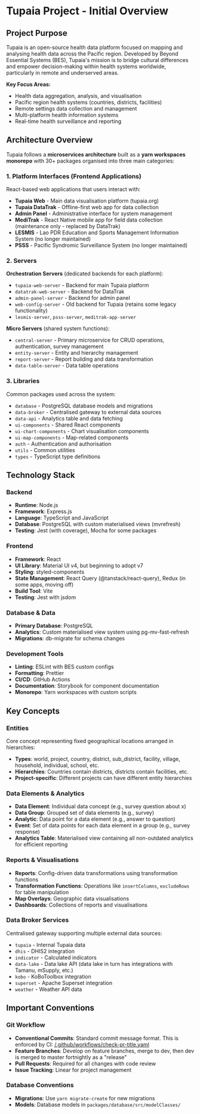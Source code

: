 # Tupaia Project - Initial Overview

## Project Purpose

Tupaia is an open-source health data platform focused on mapping and analysing health data across the Pacific region. Developed by Beyond Essential Systems (BES), Tupaia's mission is to bridge cultural differences and empower decision-making within health systems worldwide, particularly in remote and underserved areas.

**Key Focus Areas:**

- Health data aggregation, analysis, and visualisation
- Pacific region health systems (countries, districts, facilities)
- Remote settings data collection and management
- Multi-platform health information systems
- Real-time health surveillance and reporting

## Architecture Overview

Tupaia follows a **microservices architecture** built as a **yarn workspaces monorepo** with 30+ packages organised into three main categories:

### 1. Platform Interfaces (Frontend Applications)

React-based web applications that users interact with:

- **Tupaia Web** - Main data visualisation platform (tupaia.org)
- **Tupaia DataTrak** - Offline-first web app for data collection
- **Admin Panel** - Administrative interface for system management
- **MediTrak** - React Native mobile app for field data collection (maintenance only - replaced by DataTrak)
- **LESMIS** - Lao PDR Education and Sports Management Information System (no longer maintained)
- **PSSS** - Pacific Syndromic Surveillance System (no longer maintained)

### 2. Servers

**Orchestration Servers** (dedicated backends for each platform):

- `tupaia-web-server` - Backend for main Tupaia platform
- `datatrak-web-server` - Backend for DataTrak
- `admin-panel-server` - Backend for admin panel
- `web-config-server` - Old backend for Tupaia (retains some legacy functionality)
- `lesmis-server`, `psss-server`, `meditrak-app-server`

**Micro Servers** (shared system functions):

- `central-server` - Primary microservice for CRUD operations, authentication, survey management
- `entity-server` - Entity and hierarchy management
- `report-server` - Report building and data transformation
- `data-table-server` - Data table operations

### 3. Libraries

Common packages used across the system:

- `database` - PostgreSQL database models and migrations
- `data-broker` - Centralised gateway to external data sources
- `data-api` - Analytics table and data fetching
- `ui-components` - Shared React components
- `ui-chart-components` - Chart visualisation components
- `ui-map-components` - Map-related components
- `auth` - Authentication and authorisation
- `utils` - Common utilities
- `types` - TypeScript type definitions

## Technology Stack

### Backend

- **Runtime**: Node.js
- **Framework**: Express.js
- **Language**: TypeScript and JavaScript
- **Database**: PostgreSQL with custom materialised views (mvrefresh)
- **Testing**: Jest (with coverage), Mocha for some packages

### Frontend

- **Framework**: React
- **UI Library**: Material UI v4, but beginning to adopt v7
- **Styling**: styled-components
- **State Management**: React Query (@tanstack/react-query), Redux (in some apps, moving off)
- **Build Tool**: Vite
- **Testing**: Jest with jsdom

### Database & Data

- **Primary Database**: PostgreSQL
- **Analytics**: Custom materialised view system using pg-mv-fast-refresh
- **Migrations**: db-migrate for schema changes

### Development Tools

- **Linting**: ESLint with BES custom configs
- **Formatting**: Prettier
- **CI/CD**: GitHub Actions
- **Documentation**: Storybook for component documentation
- **Monorepo**: Yarn workspaces with custom scripts

## Key Concepts

### Entities

Core concept representing fixed geographical locations arranged in hierarchies:

- **Types**: world, project, country, district, sub_district, facility, village, household, individual, school, etc.
- **Hierarchies**: Countries contain districts, districts contain facilities, etc.
- **Project-specific**: Different projects can have different entity hierarchies

### Data Elements & Analytics

- **Data Element**: Individual data concept (e.g., survey question about x)
- **Data Group**: Grouped set of data elements (e.g., survey)
- **Analytic**: Data point for a data element (e.g., answer to question)
- **Event**: Set of data points for each data element in a group (e.g., survey response)
- **Analytics Table**: Materialised view containing all non-outdated analytics for efficient reporting

### Reports & Visualisations

- **Reports**: Config-driven data transformations using transformation functions
- **Transformation Functions**: Operations like `insertColumns`, `excludeRows` for table manipulation
- **Map Overlays**: Geographic data visualisations
- **Dashboards**: Collections of reports and visualisations

### Data Broker Services

Centralised gateway supporting multiple external data sources:

- `tupaia` - Internal Tupaia data
- `dhis` - DHIS2 integration
- `indicator` - Calculated indicators
- `data-lake` - Data lake API (data lake in turn has integrations with Tamanu, mSupply, etc.)
- `kobo` - KoBoToolbox integration
- `superset` - Apache Superset integration
- `weather` - Weather API data

## Important Conventions

### Git Workflow

- **Conventional Commits**: Standard commit message format. This is enforced by CI: [/.github/workflows/check-pr-title.yaml](/.github/workflows/check-pr-title.yaml)
- **Feature Branches**: Develop on feature branches, merge to dev, then dev is merged to master fortnightly as a "release"
- **Pull Requests**: Required for all changes with code review
- **Issue Tracking**: Linear for project management

### Database Conventions

- **Migrations**: Use `yarn migrate-create` for new migrations
- **Models**: Database models in `packages/database/src/modelClasses/`
